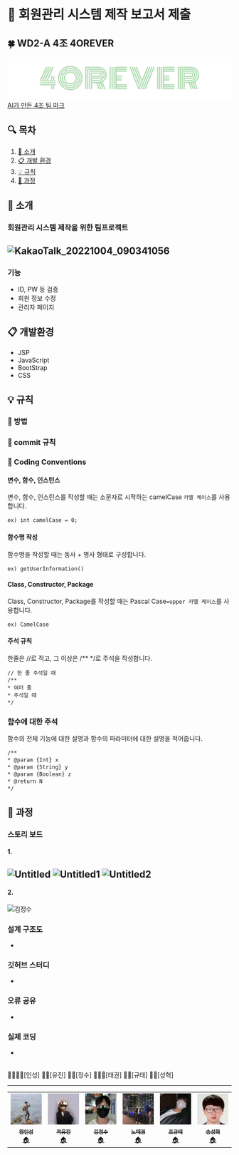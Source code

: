 # 📢 회원관리 시스템 제작 보고서 제출
## :four_leaf_clover: WD2-A 4조 4OREVER
![[팀 마크]](src/main/webapp/images/4orever.png)
[AI가 만든 4조 팀 마크](https://www.shopify.com/tools/logo-maker)  

## 🔍 목차
1. [🎤 소개](https://github.com/ooyniz/4OREVER/blob/main/P01_MEMBER/README.md#-%EC%86%8C%EA%B0%9C) 
2. [:clipboard: 개발 환경](https://github.com/ooyniz/4OREVER/tree/main/P01_MEMBER#clipboard-%EA%B0%9C%EB%B0%9C%ED%99%98%EA%B2%BD)
3. [:bulb: 규칙](https://github.com/ooyniz/4OREVER/tree/main/P01_MEMBER#bulb-%EA%B7%9C%EC%B9%99)
4. [:notebook: 과정](https://github.com/ooyniz/4OREVER/tree/main/P01_MEMBER#notebook-%EA%B3%BC%EC%A0%95)

## 🎤 소개
### 회원관리 시스템 제작을 위한 팀프로젝트
![KakaoTalk_20221004_090341056](https://user-images.githubusercontent.com/102796551/194926154-df31375c-bc57-46ee-a6a1-57a1eb9353e8.png)
-----------------------------
### 기능
- ID, PW 등 검증
- 회원 정보 수정
- 관리자 페이지

## :clipboard: 개발환경
* JSP
* JavaScript
* BootStrap
* CSS


## :bulb: 규칙

### :pushpin: 방법

### :pushpin: commit 규칙

### :pushpin: Coding Conventions

#### 변수, 함수, 인스턴스
변수, 함수, 인스턴스를 작성할 때는 소문자로 시작하는 camelCase `카멜 케이스`를 사용합니다.
```
ex) int camelCase = 0;
```

#### 함수명 작성
함수명을 작성할 때는 동사 + 명사 형태로 구성합니다.
```
ex) getUserInformation()
```

#### Class, Constructor, Package
Class, Constructor, Package를 작성할 때는 Pascal Case`=upper 카멜 케이스`를 사용합니다.
```
ex) CamelCase
```

#### 주석 규칙
한줄은 //로 적고, 그 이상은 /** */로 주석을 작성합니다.
```
// 한 줄 주석일 때
/**
* 여러 줄
* 주석일 때
*/
```

### 함수에 대한 주석
함수의 전체 기능에 대한 설명과 함수의 파라미터에 대한 설명을 적어줍니다.
```
/**
* @param {Int} x
* @param {String} y
* @param {Boolean} z
* @return N
*/
```

## :notebook: 과정

### 스토리 보드
#### 1.
![Untitled](https://user-images.githubusercontent.com/102796551/194926077-d184c9e3-f394-46ef-bdb9-e9aaab1328dc.jpeg)
![Untitled1](https://user-images.githubusercontent.com/102796551/194926484-a4665446-77d6-4b96-a16a-ec900197f819.jpeg)
![Untitled2](https://user-images.githubusercontent.com/102796551/194926503-508eac3e-86fb-4699-b0a0-44f92ee2cf32.jpeg)
-----------------------------------
#### 2. 
![김정수](https://user-images.githubusercontent.com/102796551/194927544-a2efa2b5-dc7c-4020-98f1-e3c97b2dca0f.jpg)

### 설계 구조도
-

### 깃허브 스터디
-

### 오류 공유
-

### 실제 코딩
-

<br>
👑🧔🏻‍♀️[인성] 
👧🏻[유진] 
👦🏻[정수]
👨🏻‍🦱[태권]
🧒🏻[규태]
🧑🏻[성혁]


--------------------------------------------------------------------------------------------------------------------------------------------------------------

<table>
  <tr>
    
<td align="center"><a href="https://github.com/tkdrms4585"><img src="src/main/webapp/images/member01.jpg" width="100px;" alt=""/><br /><sub><b>왕인성</b></sub></a><br /><a href="https://github.com/tkdrms4585" title="Code">🏠</a></td>
    
 <td align="center"><a href="https://github.com/ooyniz"><img src="src/main/webapp/images/member02.jpg" width="100px;" alt=""/><br /><sub><b>곽유진</b></sub></a><br /><a href="https://github.com/ooyniz" title="Code">🏠</a></td>

 <td align="center"><a href="https://github.com/YJU-KimJeongSu"><img src="src/main/webapp/images/member03.jpg" width="100px;" alt=""/><br /><sub><b>김정수</b></sub></a><br /><a href="https://github.com/YJU-KimJeongSu" title="Code">🏠</a></td>
    
<td align="center"><a href="https://github.com/NoTaeGwon"><img src="src/main/webapp/images/member04.jpg" width="100px;" alt=""/><br /><sub><b>노태권</b></sub></a><br /><a href="https://github.com/NoTaeGwon" title="Code">🏠</a></td>   
    
 <td align="center"><a href="https://github.com/cchrbxo"><img src="src/main/webapp/images/member06.jpg" width="100px;" alt=""/><br /><sub><b>조규태</b></sub></a><br /><a href="https://github.com/cchrbxo" title="Code">🏠</a></td>
    
 <td align="center"><a href="https://github.com/thd8172"><img src="src/main/webapp/images/member05.jpg" width="100px;" alt=""/><br /><sub><b>송성혁</b></sub></a><br /><a href="https://github.com/thd8172" title="Code">🏠</a></td>

</tr>
    
 
</table>
